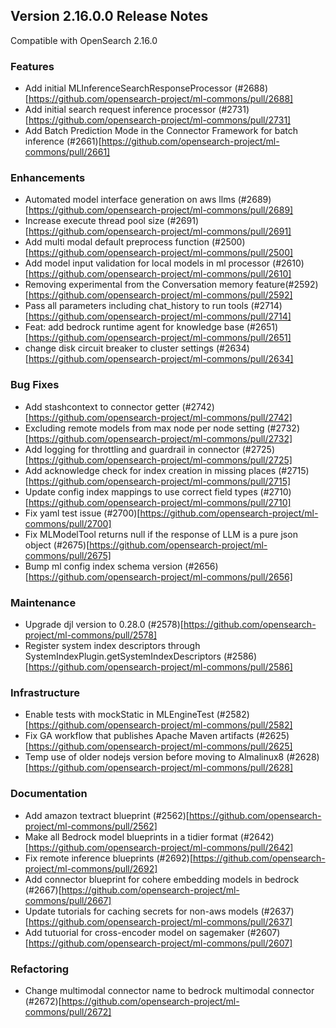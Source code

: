 ## Version 2.16.0.0 Release Notes

Compatible with OpenSearch 2.16.0

### Features
* Add initial MLInferenceSearchResponseProcessor (#2688)[https://github.com/opensearch-project/ml-commons/pull/2688]
* Add initial search request inference processor (#2731)[https://github.com/opensearch-project/ml-commons/pull/2731]
* Add Batch Prediction Mode in the Connector Framework for batch inference (#2661)[https://github.com/opensearch-project/ml-commons/pull/2661]

### Enhancements
* Automated model interface generation on aws llms (#2689)[https://github.com/opensearch-project/ml-commons/pull/2689]
* Increase execute thread pool size (#2691)[https://github.com/opensearch-project/ml-commons/pull/2691]
* Add multi modal default preprocess function (#2500)[https://github.com/opensearch-project/ml-commons/pull/2500]
* Add model input validation for local models in ml processor (#2610)[https://github.com/opensearch-project/ml-commons/pull/2610]
* Removing experimental from the Conversation memory feature(#2592)[https://github.com/opensearch-project/ml-commons/pull/2592]
* Pass all parameters including chat_history to run tools (#2714)[https://github.com/opensearch-project/ml-commons/pull/2714]
* Feat: add bedrock runtime agent for knowledge base (#2651)[https://github.com/opensearch-project/ml-commons/pull/2651]
* change disk circuit breaker to cluster settings (#2634)[https://github.com/opensearch-project/ml-commons/pull/2634]

### Bug Fixes
* Add stashcontext to connector getter (#2742)[https://github.com/opensearch-project/ml-commons/pull/2742]
* Excluding remote models from max node per node setting (#2732)[https://github.com/opensearch-project/ml-commons/pull/2732]
* Add logging for throttling and guardrail in connector (#2725)[https://github.com/opensearch-project/ml-commons/pull/2725]
* Add acknowledge check for index creation in missing places (#2715)[https://github.com/opensearch-project/ml-commons/pull/2715]
* Update config index mappings to use correct field types (#2710)[https://github.com/opensearch-project/ml-commons/pull/2710]
* Fix yaml test issue (#2700)[https://github.com/opensearch-project/ml-commons/pull/2700]
* Fix MLModelTool returns null if the response of LLM is a pure json object (#2675)[https://github.com/opensearch-project/ml-commons/pull/2675]
* Bump ml config index schema version (#2656)[https://github.com/opensearch-project/ml-commons/pull/2656]

### Maintenance
* Upgrade djl version to 0.28.0 (#2578)[https://github.com/opensearch-project/ml-commons/pull/2578]
* Register system index descriptors through SystemIndexPlugin.getSystemIndexDescriptors (#2586)[https://github.com/opensearch-project/ml-commons/pull/2586]

### Infrastructure
* Enable tests with mockStatic in MLEngineTest (#2582)[https://github.com/opensearch-project/ml-commons/pull/2582]
* Fix GA workflow that publishes Apache Maven artifacts (#2625)[https://github.com/opensearch-project/ml-commons/pull/2625]
* Temp use of older nodejs version before moving to Almalinux8 (#2628)[https://github.com/opensearch-project/ml-commons/pull/2628]

### Documentation
* Add amazon textract blueprint (#2562)[https://github.com/opensearch-project/ml-commons/pull/2562]
* Make all Bedrock model blueprints in a tidier format (#2642)[https://github.com/opensearch-project/ml-commons/pull/2642]
* Fix remote inference blueprints (#2692)[https://github.com/opensearch-project/ml-commons/pull/2692]
* Add connector blueprint for cohere embedding models in bedrock (#2667)[https://github.com/opensearch-project/ml-commons/pull/2667]
* Update tutorials for caching secrets for non-aws models (#2637)[https://github.com/opensearch-project/ml-commons/pull/2637]
* Add tutuorial for cross-encoder model on sagemaker (#2607)[https://github.com/opensearch-project/ml-commons/pull/2607]

### Refactoring
* Change multimodal connector name to bedrock multimodal connector (#2672)[https://github.com/opensearch-project/ml-commons/pull/2672]